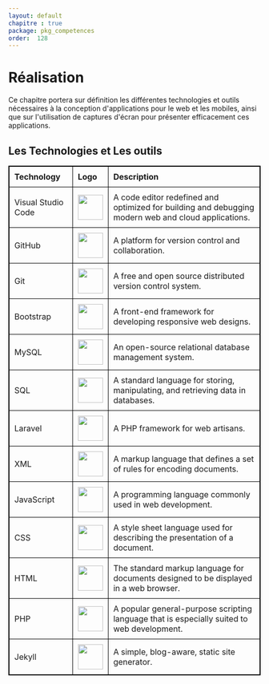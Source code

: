 ```yaml
---
layout: default
chapitre : true
package: pkg_competences
order:  128
---
```


# Réalisation 

Ce chapitre portera sur définition les différentes technologies et outils nécessaires à la conception d'applications pour le web et les mobiles, ainsi que sur l'utilisation de captures d'écran pour présenter efficacement ces applications.

## Les Technologies et Les outils

<style>
table, th, td {
  border: 1px solid black;
  border-collapse: collapse;
}
th, td {
  padding: 10px;
  text-align: left;
}
</style>

| Technology       | Logo                                                       | Description                                                |
|------------------|------------------------------------------------------------|------------------------------------------------------------|
| Visual Studio Code | <img src="https://code.visualstudio.com/assets/images/code-stable.png" width="50" /> | A code editor redefined and optimized for building and debugging modern web and cloud applications. |
| GitHub           | <img src="https://github.githubassets.com/images/modules/logos_page/GitHub-Mark.png" width="50" /> | A platform for version control and collaboration.          |
| Git              | <img src="https://git-scm.com/images/logos/downloads/Git-Icon-1788C.png" width="50" /> | A free and open source distributed version control system. |
| Bootstrap        | <img src="https://getbootstrap.com/docs/5.1/assets/brand/bootstrap-logo-shadow.png" width="50" /> | A front-end framework for developing responsive web designs.|
| MySQL            | <img src="https://www.mysql.com/common/logos/logo-mysql-170x115.png" width="50" /> | An open-source relational database management system.       |
| SQL              | <img src="https://upload.wikimedia.org/wikipedia/commons/8/87/Sql_data_base_with_logo.png" width="50" /> | A standard language for storing, manipulating, and retrieving data in databases. |
| Laravel          | <img src="https://laravel.com/img/logomark.min.svg" width="50" /> | A PHP framework for web artisans.                           |
| XML              | <img src="https://www.svgrepo.com/show/31053/xml.svg" width="50" /> | A markup language that defines a set of rules for encoding documents. |
| JavaScript       | <img src="https://upload.wikimedia.org/wikipedia/commons/6/6a/JavaScript-logo.png" width="50" /> | A programming language commonly used in web development.    |
| CSS              | <img src="https://upload.wikimedia.org/wikipedia/commons/6/62/CSS3_logo.svg" width="50" /> | A style sheet language used for describing the presentation of a document. |
| HTML             | <img src="https://upload.wikimedia.org/wikipedia/commons/6/61/HTML5_logo_and_wordmark.svg" width="50" /> | The standard markup language for documents designed to be displayed in a web browser. |
| PHP              | <img src="https://www.php.net/images/logos/new-php-logo.svg" width="50" /> | A popular general-purpose scripting language that is especially suited to web development. |
| Jekyll           | <img src="https://cdn.worldvectorlogo.com/logos/jekyll.svg" width="50" /> | A simple, blog-aware, static site generator.                |
